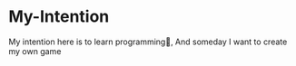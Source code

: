 # My-Intention
My intention here is to learn programming🤣, And someday I want to create my own game
